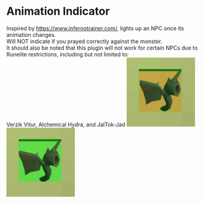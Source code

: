 # Animation Indicator
Inspired by https://www.infernotrainer.com/, lights up an NPC once its animation changes.<br>
Will NOT indicate if you prayed correctly against the monster.<br>
It should also be noted that this plugin will not work for certain NPCs due to Runelite restrictions, including but not limited to:<br>
Verzik Vitur, Alchemical Hydra, and JalTok-Jad
![](./Images/Normal.png)![](./Images/AnimationChanged.png)<br>
